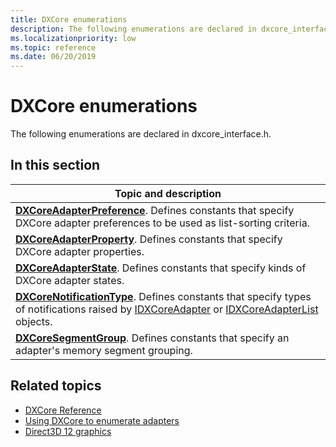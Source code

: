 ```yaml
---
title: DXCore enumerations
description: The following enumerations are declared in dxcore_interface.h.
ms.localizationpriority: low
ms.topic: reference
ms.date: 06/20/2019
---
```


# DXCore enumerations

The following enumerations are declared in dxcore_interface.h.

## In this section

| Topic and description |
|-|
| [**DXCoreAdapterPreference**](/windows/win32/dxcore/dxcore_interface/ne-dxcore_interface-dxcoreadapterpreference). Defines constants that specify DXCore adapter preferences to be used as list-sorting criteria. |
| [**DXCoreAdapterProperty**](/windows/win32/dxcore/dxcore_interface/ne-dxcore_interface-dxcoreadapterproperty). Defines constants that specify DXCore adapter properties. |
| [**DXCoreAdapterState**](/windows/win32/dxcore/dxcore_interface/ne-dxcore_interface-dxcoreadapterstate). Defines constants that specify kinds of DXCore adapter states. |
| [**DXCoreNotificationType**](/windows/win32/dxcore/dxcore_interface/ne-dxcore_interface-dxcorenotificationtype). Defines constants that specify types of notifications raised by [IDXCoreAdapter](/windows/win32/dxcore/dxcore_interface/nn-dxcore_interface-idxcoreadapter) or [IDXCoreAdapterList](/windows/win32/dxcore/dxcore_interface/nn-dxcore_interface-idxcoreadapterlist) objects. |
| [**DXCoreSegmentGroup**](/windows/win32/dxcore/dxcore_interface/ne-dxcore_interface-dxcoresegmentgroup). Defines constants that specify an adapter's memory segment grouping. |

## Related topics

* [DXCore Reference](/windows/win32/dxcore/dxcore-reference)
* [Using DXCore to enumerate adapters](/windows/win32/dxcore/dxcore-enum-adapters)
* [Direct3D 12 graphics](/windows/win32/direct3d12/direct3d-12-graphics)